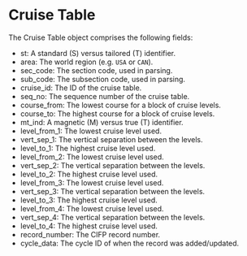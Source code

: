 # Cruise Table

The Cruise Table object comprises the following fields:

- st: A standard (S) versus tailored (T) identifier.
- area: The world region (e.g. `USA` or `CAN`).
- sec_code: The section code, used in parsing.
- sub_code: The subsection code, used in parsing.
- cruise_id: The ID of the cruise table.
- seq_no: The sequence number of the cruise table.
- course_from: The lowest course for a block of cruise levels.
- course_to: The highest course for a block of cruise levels.
- mt_ind: A magnetic (M) versus true (T) identifier.
- level_from_1: The lowest cruise level used.
- vert_sep_1: The vertical separation between the levels.
- level_to_1: The highest cruise level used.
- level_from_2: The lowest cruise level used.
- vert_sep_2: The vertical separation between the levels.
- level_to_2: The highest cruise level used.
- level_from_3: The lowest cruise level used.
- vert_sep_3: The vertical separation between the levels.
- level_to_3: The highest cruise level used.
- level_from_4: The lowest cruise level used.
- vert_sep_4: The vertical separation between the levels.
- level_to_4: The highest cruise level used.
- record_number: The CIFP record number.
- cycle_data: The cycle ID of when the record was added/updated.
